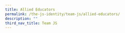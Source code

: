 ```yaml
---
title: Allied Educators
permalink: /the-js-identity/team-js/allied-educators/
description: ""
third_nav_title: Team JS
---
```

